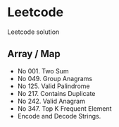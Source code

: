 # Leetcode

Leetcode solution

## Array / Map

- No 001. Two Sum
- No 049. Group Anagrams
- No 125. Valid Palindrome
- No 217. Contains Duplicate
- No 242. Valid Anagram
- No 347. Top K Frequent Element
- Encode and Decode Strings.
